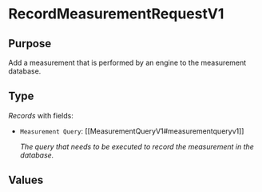 # RecordMeasurementRequestV1

## Purpose

<!-- --8<-- [start:purpose] -->
Add a measurement that is performed by an engine to the measurement database.
<!-- --8<-- [end:purpose] -->

## Type

<!-- --8<-- [start:type] -->
<div class="type" markdown>


*Records* with fields:
- `Measurement Query`: [[MeasurementQueryV1#measurementqueryv1]]

  *The query that needs to be executed to record the measurement in the database.*


</div>
<!-- --8<-- [end:type] -->

## Values

